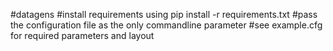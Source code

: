 #datagens
#install requirements using pip install -r requirements.txt
#pass the configuration file as the only commandline parameter
#see example.cfg for required parameters and layout
